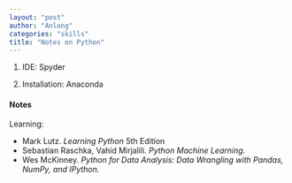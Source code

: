 ```yaml
---
layout: "post"
author: "Anlong"
categories: "skills"
title: "Notes on Python"
---
```

1. IDE: Spyder

2. Installation: Anaconda

#### Notes
Learning: 

- Mark Lutz. _Learning Python_ 5th Edition
- Sebastian Raschka, Vahid Mirjalili. _Python Machine Learning._
- Wes McKinney. _Python for Data Analysis: Data Wrangling with Pandas, NumPy, and IPython._






